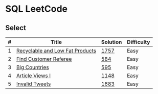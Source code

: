 # SQL LeetCode

## Select

| #   | Title                                                                                            | Solution                  | Difficulty |
| --- | ------------------------------------------------------------------------------------------------ | ------------------------- | ---------- |
| 1   | [Recyclable and Low Fat Products](https://leetcode.com/problems/recyclable-and-low-fat-products) | [1757](solutions/1757.md) | Easy       |
| 2   | [Find Customer Referee](https://leetcode.com/problems/find-customer-referee)                     | [584](solutions/584.md)   | Easy       |
| 3   | [Big Countries](https://leetcode.com/problems/big-countries)                                     | [595](solutions/595.md)   | Easy       |
| 4   | [Article Views I](https://leetcode.com/problems/article-views-i)                                 | [1148](solutions/1148.md) | Easy       |
| 5   | [Invalid Tweets](https://leetcode.com/problems/invalid-tweets)                                   | [1683](solutions/1683.md) | Easy       |
